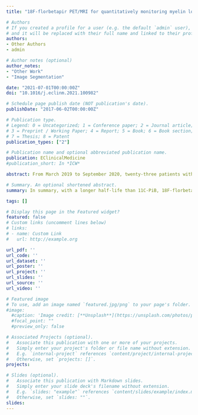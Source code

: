 ```yaml
---
title: "18F-florbetapir PET/MRI for quantitatively monitoring myelin loss and recovery in patients with multiple sclerosis"

# Authors
# If you created a profile for a user (e.g. the default `admin` user), write the username (folder name) here 
# and it will be replaced with their full name and linked to their profile.
authors:
- Other Authors
- admin

# Author notes (optional)
author_notes:
- "Other Work"
- "Image Segmentation"

date: "2021-07-01T00:00:00Z"
doi: "10.1016/j.eclinm.2021.100982"

# Schedule page publish date (NOT publication's date).
publishDate: "2017-06-02T00:00:00Z"

# Publication type.
# Legend: 0 = Uncategorized; 1 = Conference paper; 2 = Journal article;
# 3 = Preprint / Working Paper; 4 = Report; 5 = Book; 6 = Book section;
# 7 = Thesis; 8 = Patent
publication_types: ["2"]

# Publication name and optional abbreviated publication name.
publication: EClinicalMedicine
#publication_short: In *ICW*

abstract: From March 2019 to September 2020, twenty-three patients with MS and nine healthy controls (HCs) underwent a hybrid PET/MRI at baseline and expanded disability status scale (EDSS) assessment, and eight of 23 patients further underwent follow-up PET/MRI. The distribution volume ratio (DVR) and standard uptake value ratio (SUVR) of 18F-florbetapir in damaged white matter (DWM) and normalappearance white matter (NAWM) were obtained from dynamic and static PET acquisition. Diffusion tensor imaging-derived parameters were also calculated. Data were expressed as mean ± standard deviation with 99% confidence interval (99%CI).

# Summary. An optional shortened abstract.
summary: In summary, with a longer half-life than 11C-PiB, 18F-florbetapir PET was a very promising tool for quantitatively monitoring myelin loss and recovery in patients with MS. Hybrid 18F-florbetapir PET/MRI could synchronously provide information on the myelin content change and microstructure change of WM tracts in DWM lesions and NAWM of patients with MS, and will become a powerful technique for evaluating the efficacy of remyelination-targeted drugs in the future.

tags: []

# Display this page in the Featured widget?
featured: false
# Custom links (uncomment lines below)
# links:
# - name: Custom Link
#   url: http://example.org

url_pdf: ''
url_code: ''
url_dataset: ''
url_poster: ''
url_project: ''
url_slides: ''
url_source: ''
url_video: ''

# Featured image
# To use, add an image named `featured.jpg/png` to your page's folder. 
#image:
  #caption: 'Image credit: [**Unsplash**](https://unsplash.com/photos/pLCdAaMFLTE)'
  #focal_point: ""
  #preview_only: false

# Associated Projects (optional).
#   Associate this publication with one or more of your projects.
#   Simply enter your project's folder or file name without extension.
#   E.g. `internal-project` references `content/project/internal-project/index.md`.
#   Otherwise, set `projects: []`.
projects:

# Slides (optional).
#   Associate this publication with Markdown slides.
#   Simply enter your slide deck's filename without extension.
#   E.g. `slides: "example"` references `content/slides/example/index.md`.
#   Otherwise, set `slides: ""`.
slides:
---
```

